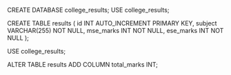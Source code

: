 CREATE DATABASE college_results;
USE college_results;

CREATE TABLE results (
  id INT AUTO_INCREMENT PRIMARY KEY,
  subject VARCHAR(255) NOT NULL,
  mse_marks INT NOT NULL,
  ese_marks INT NOT NULL
);

USE college_results;

ALTER TABLE results
ADD COLUMN total_marks INT;
